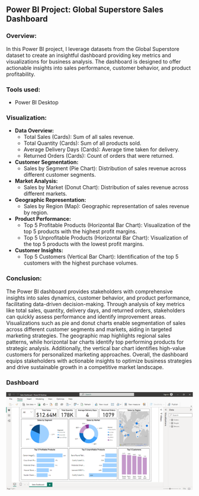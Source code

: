 ## Power BI Project: Global Superstore Sales Dashboard

### Overview:
In this Power BI project, I leverage datasets from the Global Superstore dataset to create an insightful dashboard providing key metrics and visualizations for business analysis. The dashboard is designed to offer actionable insights into sales performance, customer behavior, and product profitability.

### Tools used:
- Power BI Desktop

### Visualization:
- **Data Overview:**
    - Total Sales (Cards): Sum of all sales revenue.
    - Total Quantity (Cards): Sum of all products sold.
    - Average Delivery Days (Cards): Average time taken for delivery.
    - Returned Orders (Cards): Count of orders that were returned.
- **Customer Segmentation:**
    - Sales by Segment (Pie Chart): Distribution of sales revenue across different customer segments.
- **Market Analysis:**
    - Sales by Market (Donut Chart): Distribution of sales revenue across different markets.
- **Geographic Representation:**
    - Sales by Region (Map): Geographic representation of sales revenue by region.
- **Product Performance:**
    - Top 5 Profitable Products (Horizontal Bar Chart): Visualization of the top 5 products with the highest profit margins.
    - Top 5 Unprofitable Products (Horizontal Bar Chart): Visualization of the top 5 products with the lowest profit margins.
- **Customer Insights:**
    - Top 5 Customers (Vertical Bar Chart): Identification of the top 5 customers with the highest purchase volumes.

### Conclusion:
The Power BI dashboard provides stakeholders with comprehensive insights into sales dynamics, customer behavior, and product performance, facilitating data-driven decision-making. Through analysis of key metrics like total sales, quantity, delivery days, and returned orders, stakeholders can quickly assess performance and identify improvement areas. Visualizations such as pie and donut charts enable segmentation of sales across different customer segments and markets, aiding in targeted marketing strategies. The geographic map highlights regional sales patterns, while horizontal bar charts identify top performing products for strategic analysis. Additionally, the vertical bar chart identifies high-value customers for personalized marketing approaches. Overall, the dashboard equips stakeholders with actionable insights to optimize business strategies and drive sustainable growth in a competitive market landscape.

### Dashboard
![Image alt text](https://github.com/aravindbc/Data-Analysis-Projects/blob/0cb3f295a2f88210c38c13ce63833b4bcb31a0fa/Global%20Superstore%20Sales%20Dashboard/Dashboard.png)
